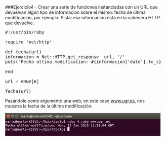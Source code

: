 ###Ejercicio4 - Crear una serie de funciones instanciadas con un URL que devuelvan algún tipo de información sobre el mismo: fecha de última modificación, por ejemplo. Pista: esa información está en la cabecera HTTP que devuelve.

<pre>
#!/usr/bin/ruby

require 'net/http'

def fecha(url)
informacion = Net::HTTP.get_response  url, '/'
puts("Fecha ultima modificacion: #{informacion['date'].to_s}\n")

end

url = ARGV[0]

fecha(url)
</pre>

Pasándole como argumento una web, en este caso www.ugr.es, nos muestra la fecha de la última modificación.

![](./img/4.png) 
